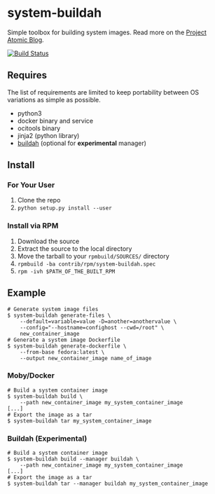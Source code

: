# system-buildah
Simple toolbox for building system images. Read more on the [Project Atomic Blog](http://www.projectatomic.io/blog/2017/06/creating-system-containers/).

[![Build Status](https://travis-ci.org/ashcrow/system-buildah.svg)](https://travis-ci.org/ashcrow/system-buildah)

## Requires

The list of requirements are limited to keep portability between OS variations as simple as possible.

* python3
* docker binary and service
* ocitools binary
* jinja2 (python library)
* [buildah](https://github.com/projectatomic/buildah) (optional for **experimental** manager)

## Install

### For Your User
1. Clone the repo
2. ```python setup.py install --user```

### Install via RPM

1. Download the source
2. Extract the source to the local directory
3. Move the tarball to your ``rpmbuild/SOURCES/`` directory
4. ```rpmbuild -ba contrib/rpm/system-buildah.spec```
5. ```rpm -ivh $PATH_OF_THE_BUILT_RPM```

## Example

```shell
# Generate system image files
$ system-buildah generate-files \
    --default=variable=value -D=another=anothervalue \
    --config="--hostname=confighost --cwd=/root" \
    new_container_image
# Generate a system image Dockerfile
$ system-buildah generate-dockerfile \
    --from-base fedora:latest \
    --output new_container_image name_of_image
```

### Moby/Docker
```
# Build a system container image
$ system-buildah build \
    --path new_container_image my_system_container_image
[...]
# Export the image as a tar
$ system-buildah tar my_system_container_image
```

### Buildah (Experimental)
```
# Build a system container image
$ system-buildah build --manager buildah \
    --path new_container_image my_system_container_image
[...]
# Export the image as a tar
$ system-buildah tar --manager buildah my_system_container_image
```
